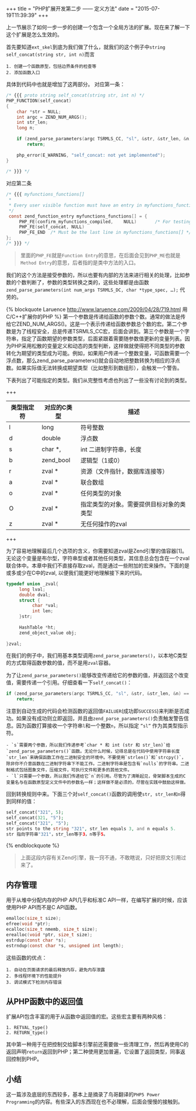 +++
title  = "PHP扩展开发第二步 —— 定义方法"
date = "2015-07-19T11:39:39"
+++

上一节展示了如何一步一步的创建一个包含一个全局方法的扩展。现在来了解一下这个扩展是怎么生效的。

首先要知道`ext_skel`到底为我们做了什么，就我们的这个例子中`string self_concat(string str, int n)`而言

    1. 创建一个函数原型，包括边界条件的检查等
    2. 添加函数入口

具体到代码中也就是增加了这两部分。
对应第一条：

```c
/* {{{ proto string self_concat(string str, int n) */
PHP_FUNCTION(self_concat)
{
    char *str = NULL;
    int argc = ZEND_NUM_ARGS();
    int str_len;
    long n;
     
    if (zend_parse_parameters(argc TSRMLS_CC, "sl", &str, &str_len, &n) == FAILURE)
        return;
     
    php_error(E_WARNING, "self_concat: not yet implemented"); 
}
 
/* }}} */
```

对应第二条

```c
/* {{{ myfunctions_functions[]
 *
 * Every user visible function must have an entry in myfunctions_functions[].
 */
 const zend_function_entry myfunctions_functions[] = {
	 PHP_FE(confirm_myfunctions_compiled,    NULL)       /* For testing, remove later. */
     PHP_FE(self_concat, NULL)
     PHP_FE_END  /* Must be the last line in myfunctions_functions[] */
};
/* }}} */
```
> 里面的`PHP_FE`就是`Function Entry`的意思，在后面会见到`PHP_ME`也就是`Method Entry`的意思，后者指的是类中方法的入口。

我们的这个方法是接受参数的，所以也要有内部的方法来进行相关的处理，比如参数的个数判断了，参数的类型转换之类的，这些处理都是由函数
`zend_parse_parameters(int num_args TSRMLS_DC, char *type_spec, …);`
代劳的。

{% blockquote Laruence http://www.laruence.com/2009/04/28/719.html 用C/C++扩展你的PHP %}
第一个参数是传递给函数的参数个数。通常的做法是传给它ZEND_NUM_ARGS()。这是一个表示传递给函数参数总个数的宏。第二个参数是为了线程安全，总是传递TSRMLS_CC宏，后面会讲到。第三个参数是一个字符串，指定了函数期望的参数类型，后面紧跟着需要随参数值更新的变量列表。因为PHP采用松散的变量定义和动态的类型判断，这样做就使得把不同类型的参数转化为期望的类型成为可能。例如，如果用户传递一个整数变量，可函数需要一个浮点数，那么zend_parse_parameters()就会自动地把整数转换为相应的浮点数。如果实际值无法转换成期望类型（比如整形到数组形），会触发一个警告。

下表列出了可能指定的类型。我们从完整性考虑也列出了一些没有讨论到的类型。

+++

类型指定符	| 对应的C类型	| 描述
---|---|---
l	| long	| 符号整数
d	| double	|浮点数
s	| char *, | int	二进制字符串，长度
b	| zend_bool	| 逻辑型（1或0）
r	| zval *	| 资源（文件指针，数据库连接等）
a	| zval *	| 联合数组
o	| zval *	| 任何类型的对象
O	| zval *	| 指定类型的对象。需要提供目标对象的类类型
z	| zval *	| 无任何操作的zval
+++


为了容易地理解最后几个选项的含义，你需要知道zval是Zend引擎的值容器[1]。无论这个变量是布尔型，字符串型或者其他任何类型，其信息总会包含在一个zval联合体中。本章中我们不直接存取zval，而是通过一些附加的宏来操作。下面的是或多或少在C中的zval, 以便我们能更好地理解接下来的代码。

```c
typedef union _zval{
     long lval;
     double dval;
     struct {
          char *val;
          int len;
     }str;
 
     HashTable *ht;
     zend_object_value obj;
 
}zval;
```

在我们的例子中，我们用基本类型调用`zend_parse_parameters()`，以本地C类型的方式取得函数参数的值，而不是用`zval`容器。

为了让`zend_parse_parameters()`能够改变传递给它的参数的值，并返回这个改变值，需要传递一个引用。仔细查看一下`self_concat()`：

```c
if (zend_parse_parameters(argc TSRMLS_CC, "sl", &str, &str_len, &n) == FAILURE)
    return;
```

注意到自动生成的代码会检测函数的返回值`FAILUER`(成功即`SUCCESS`)来判断是否成功。如果没有成功则立即返回，并且由`zend_parse_parameters()`负责触发警告信息。因为函数打算接收一个字符串`l`和一个整数`n`，所以指定 `”sl”` 作为其类型指示符。

    - `s`需要两个参数，所以我们传递参考`char * 和 int (str 和 str_len)`给`zend_parse_parameters()`函数。无论什么时候，记得总是在代码中使用字符串长度`str_len`来确保函数工作在二进制安全的环境中。不要使用`strlen()`和`strcpy()`，除非你不介意函数在二进制字符串下不能工作。二进制字符串是包含有`nulls`的字符串。二进制格式包括图象文件，压缩文件，可执行文件和更多的其他文件。
    - `l`只需要一个参数，所以我们传递给它`n`的引用。尽管为了清晰起见，骨架脚本生成的C变量名与在函数原型定义文件中的参数名一样；这样做不是必须的，尽管在实践中鼓励这样做。

回到转换规则中来。下面三个对`self_concat()`函数的调用使`str, str_len和n`得到同样的值：

```php
self_concat("321", 5);
self_concat(321, "5");
self_concat("321", "5");
str points to the string "321", str_len equals 3, and n equals 5.
str 指向字符串"321"，str_len等于3，n等于5。
```
{% endblockquote %}

> 上面这段内容有关Zend引擎，我一窍不通，不敢瞎说，只好把原文引用过来了。

## 内存管理

用于从堆中分配内存的PHP API几乎和标准C API一样，在编写扩展的时候，应该使用PHP API而不是C API函数。

```c
emalloc(size_t size);
efree(void *ptr);
ecalloc(size_t nmemb, size_t size);
erealloc(void *ptr, size_t size);
estrdup(const char *s);
estrndup(const char *s, unsigned int length);
```

这些函数的优点：

    1. 自动在页面请求的最后释放内存，避免内存泄露
    2. 多线程环境下的性能提升
    3. 调试模式下检测内存错误

## 从PHP函数中的返回值

扩展API包含丰富的用于从函数中返回值的宏。这些宏主要有两种风格：

    1. RETVAL_type()
    2. RETURN_type()

其中第一种用于在把控制交给脚本引擎前还需要做一些清理工作，然后再使用C的返回声明`return`返回到PHP；第二种使用更加普遍，它设置了返回类型，同事返回控制到PHP。

## 小结
这一篇涉及底层的东西较多，基本上是摘录了鸟哥翻译的`PHP5 Power Programming`的内容。有些深入的东西现在也不必理解，后面会慢慢的接触到。


